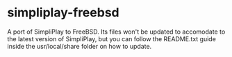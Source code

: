 # simpliplay-freebsd
A port of SimpliPlay to FreeBSD. Its files won't be updated to accomodate to the latest version of SimpliPlay, but you can follow the README.txt guide inside the usr/local/share folder on how to update.

